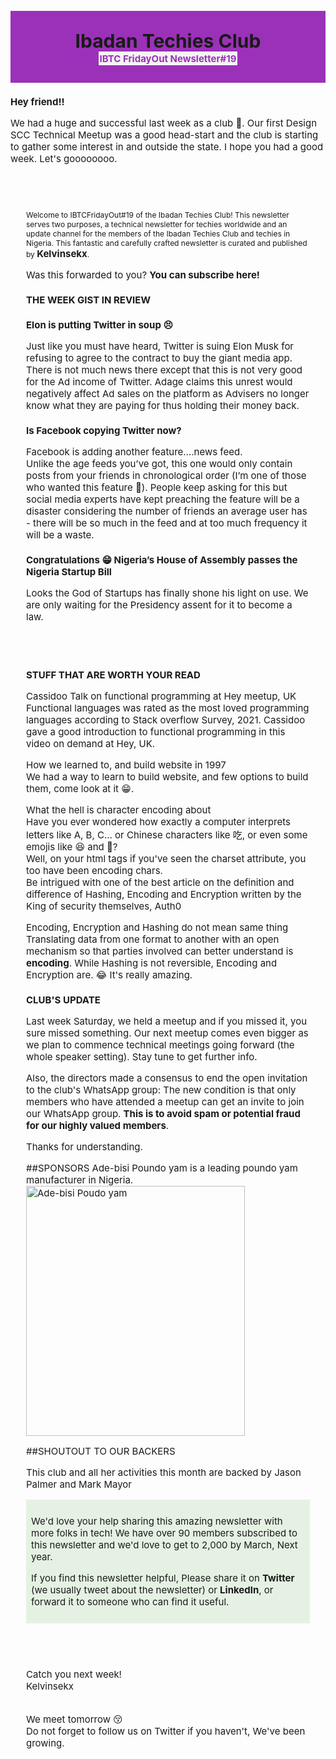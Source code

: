 <style>
 *{ font-size: 15px;}
 a{ text-decoration: none; }
</style>
<br>

<div style="background-color: #9b31b8; padding: 2em; text-align: center;">
        <span style="font-size: 2rem; font-weight: bolder;">
           Ibadan Techies Club
       </span> 
        <br>
        <span style="color: #9b31b8; background-color: #f5f5f5; padding: 0.1em; font-weight: bold;">
          IBTC FridayOut Newsletter#19
       </span>
</div>

## Hey friend!!
We had a huge and successful last week as a club 🥰. Our first Design SCC Technical Meetup was a good head-start and the club is starting to gather some interest in and outside the state. I hope you had a good week.
Let's goooooooo.

<br><br>
<div style="font-size: 12px; padding: 5px 25px">
     Welcome to IBTCFridayOut#19 of the Ibadan Techies Club! This newsletter serves two purposes, a technical newsletter for techies worldwide and an update channel for the members of the Ibadan Techies Club and techies in Nigeria. This fantastic and carefully crafted newsletter is curated and published by 
<b><a href="https://twitter.com/kelvinsekx">Kelvinsekx</a></b>.
<p>Was this forwarded to you? <b><a href="https://buttondown.email/BadTechyes">You can subscribe here!</a></b></b>
<div>

## THE WEEK GIST IN REVIEW

### Elon is putting Twitter in soup 😣
Just like you must have heard, Twitter is suing Elon Musk for refusing to agree to the contract to buy the giant media app.<br>
There is not much news there except that this is not very good for the Ad income of Twitter. [Adage](https://adage.com) claims this unrest would [negatively affect Ad sales on the platform as Advisers no longer know what they are paying for thus holding their money back](https://adage.com/article/digital-marketing-ad-tech-news/twitters-elon-musk-drama-has-its-ad-sales-disarray-advertisers-say/2422996).

### Is Facebook copying Twitter now?

Facebook is adding another feature….news feed.<br>
Unlike the age feeds you’ve got, this one would only contain posts from your friends in chronological order (I’m one of those who wanted this feature 🤣). People keep asking for this but social media experts have kept preaching the feature will be a disaster considering the number of friends an average user has  - there will be so much in the feed and at too much frequency it will be a waste.

### Congratulations 😁 Nigeria’s House of Assembly passes the Nigeria Startup Bill

Looks the God of Startups has finally shone his light on use. We are only [waiting for the Presidency assent for it to become a law](https://techcabal.com/2022/07/28/nigerias-house-of-reps-pass-the-nigeria-startup-bill/).

<br><br>
## STUFF THAT ARE WORTH YOUR READ

[Cassidoo Talk on functional programming at Hey meetup, UK](https://youtu.be/XGNYDjyD6G8)<br>
Functional languages was rated as the most loved programming languages according to Stack overflow Survey, 2021. Cassidoo gave a good introduction to functional programming in this video on demand at Hey, UK.

[How we learned to, and build website in 1997](https://thehistoryoftheweb.com/postscript/its-1997-and-you-want-to-build-a-website/)<br>
We had a way to learn to build website, and few options to build them, come look at it 😁.

[What the hell is character encoding about](https://hackernoon.com/character-encoding-demystified-everything-you-need-to-know-about-ascii-unicode-utf-8)<br>
Have you ever wondered how exactly a computer interprets letters like A, B, C… or Chinese characters like 吃, or even some emojis like 😆 and 🤪? <br>
Well, on your html tags if you've seen the charset attribute, you too have been encoding chars.<br>
Be intrigued with one of the best article on the definition and difference of Hashing, Encoding and Encryption written by the King of security themselves, Auth0

[Encoding, Encryption and Hashing do not mean same thing](https://auth0.com/blog/encoding-encryption-hashing/?utm_source=reddit&utm_medium=sc&utm_campaign=security)<br>
Translating data from one format to another with an open mechanism so that parties involved can better understand is **encoding**. While Hashing is not reversible, Encoding and Encryption are.  😂 It's really amazing.

## CLUB'S UPDATE
Last week Saturday, we held a meetup and if you missed it, you sure missed something. Our next meetup comes even bigger as we plan to commence technical meetings going forward (the whole speaker setting). Stay tune to get further info.

Also, the directors made a consensus to end the open invitation to the club's WhatsApp group: The new condition is that only members who have attended a meetup can get an invite to join our WhatsApp group. **This is to avoid spam or potential fraud for our highly valued members**.

Thanks for understanding.

##SPONSORS
Ade-bisi Poundo yam is a leading poundo yam manufacturer in Nigeria.<br>
<img src="https://www.notion.so/image/https%3A%2F%2Fs3-us-west-2.amazonaws.com%2Fsecure.notion-static.com%2Fce481eb3-a9d4-4c7c-b1fb-635bbf523d44%2FIMG-20220513-WA0003.jpg?table=block&id=77e298f7-0001-4cc4-b6e0-91809c8731b4&spaceId=47289226-c605-41ff-a4a3-893cc76fa9f7&width=2000&userId=88fb13d0-8f5d-4523-985d-879894bfd515&cache=v2" alt="Ade-bisi Poudo yam" width='350' height='400'>

##SHOUTOUT TO OUR BACKERS

 This club and all her activities this month are backed by 
 [Jason Palmer](https://twitter.com/palmerj3) and [Mark Mayor](https://twitter.com/marktechson)
 
<div style="background: rgba(23, 150, 2, 0.1); padding: 10px 8px;">
  <p>We'd love your help sharing this amazing newsletter with more folks in tech! We have over 90 members subscribed to this newsletter and we'd love to get to 2,000 by March, Next year.</p>
<p>If you find this newsletter helpful, Please share it on <b>Twitter</b> (we usually tweet about the newsletter) or <b>LinkedIn</b>, or forward it to someone who can find it useful.</p>
</div>
 

<br><br>         
Catch you next week!<br>
Kelvinsekx
<br><br>  

We meet tomorrow 😚
<br>
 Do not forget to follow us on
 [Twitter if you haven't](https://twitter.com/badtechys?t=c_iT-u_8e-1Hw7acf7HXMg&amp;s=09), We've been growing.
